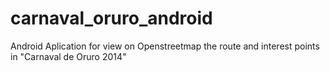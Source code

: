 carnaval_oruro_android
======================

Android Aplication for view on Openstreetmap the route and interest points in "Carnaval de Oruro 2014"
